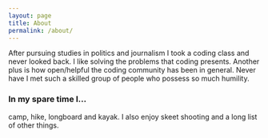 ```yaml
---
layout: page
title: About
permalink: /about/
---
```


After pursuing studies in politics and journalism I took a coding class and never looked back. I like solving the problems that coding presents. Another plus is how open/helpful the coding community has been in general. Never have I met such a skilled group of people who possess so much humility.

### In my spare time I...

camp, hike, longboard and kayak. I also enjoy skeet shooting and a long list of other things.
